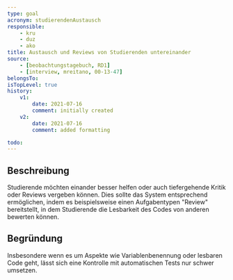 ```yaml
---
type: goal
acronym: studierendenAustausch
responsible: 
    - kru
    - duz
    - ako
title: Austausch und Reviews von Studierenden untereinander
source:
    - [beobachtungstagebuch, RD1]
    - [interview, mreitano, 00-13-47]
belongsTo:
isTopLevel: true
history:
    v1:
        date: 2021-07-16
        comment: initially created
    v2:
        date: 2021-07-16
        comment: added formatting

todo:
---
```


## Beschreibung

Studierende möchten einander besser helfen oder auch tiefergehende Kritik oder Reviews vergeben können. Dies sollte das System entsprechend ermöglichen, indem es beispielsweise einen Aufgabentypen "Review" bereitstellt, in dem Studierende die Lesbarkeit des Codes von anderen bewerten können.

## Begründung

Insbesondere wenn es um Aspekte wie Variablenbenennung oder lesbaren Code geht, lässt sich eine Kontrolle mit automatischen Tests nur schwer umsetzen.